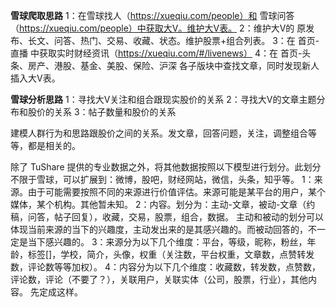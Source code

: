 **雪球爬取思路**
    1：在雪球找人（https://xueqiu.com/people）和 雪球问答（https://xueqiu.com/people）中获取大V。维护大V表。
    2：维护大V的 原发布、长文、问答、热门、交易、收藏、状态。维护股票+组合列表。
    3：在 首页-直播 中获取实时财经资讯（https://xueqiu.com/#/livenews）
    4：在 首页-头条、房产、港股、基金、美股、保险、沪深 各子版块中查找文章，同时发现新人插入大V表。

**雪球分析思路**
    1：寻找大V关注和组合跟现实股价的关系
    2：寻找大V的文章主题分布和股价的关系
    3：帖子数量和股价的关系
    
    
建模人群行为和思路跟股价之间的关系。发文章，回答问题，关注，调整组合等等，都是相关的。
    
    
除了 TuShare 提供的专业数据之外，将其他数据按照以下模型进行划分。此划分不限于雪球，可以扩展到：微博，股吧，财经网站，微信，头条，知乎等。
    1：来源。由于可能需要按照不同的来源进行价值评估。来源可能是某平台的用户，某个媒体，某个机构。其他暂未知。
    2：内容。划分为：主动-文章，被动-文章（约稿，问答，帖子回复），收藏，交易，股票，组合，数据。
        主动和被动的划分可以体现当前来源的当下的兴趣度，主动发出来的是其感兴趣的。而被动回答的，不一定是当下感兴趣的。
    3：来源分为以下几个维度：平台，等级，昵称，粉丝，年龄，标签[]，学校，简介，头像，权重（关注数，平台权重，文章数，点赞转发数，评论数等等加权）。
    4：内容分为以下几个维度：收藏数，转发数，点赞数，评论数，评论（不要了？），关联用户，关联实体（公司，股票，行业），其他内容。
    先定成这样。